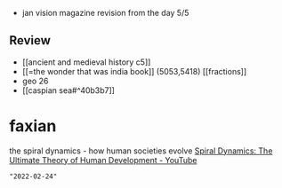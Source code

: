 - jan vision magazine revision from the day 5/5
## Review
- [[ancient and medieval history c5]]
- [[=the wonder that was india book]] (5053,5418)
[[fractions]]
- geo 26
- [[caspian sea#^40b3b7]]
#  faxian
the spiral dynamics - how human societies evolve [Spiral Dynamics: The Ultimate Theory of Human Development - YouTube](https://www.youtube.com/watch?v=633_RWYzam4&t=139s)
```query 2021-11-16 12:34
"2022-02-24"
```
